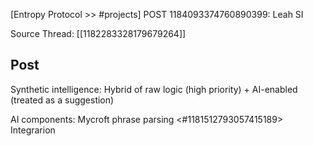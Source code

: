 [Entropy Protocol >> #projects] POST 1184093374760890399: Leah SI 

Source Thread: [[1182283328179679264]]

## Post
Synthetic intelligence: Hybrid of raw logic (high priority) + AI-enabled (treated as a suggestion)

AI components: Mycroft phrase parsing 
<#1181512793057415189> Integrarion